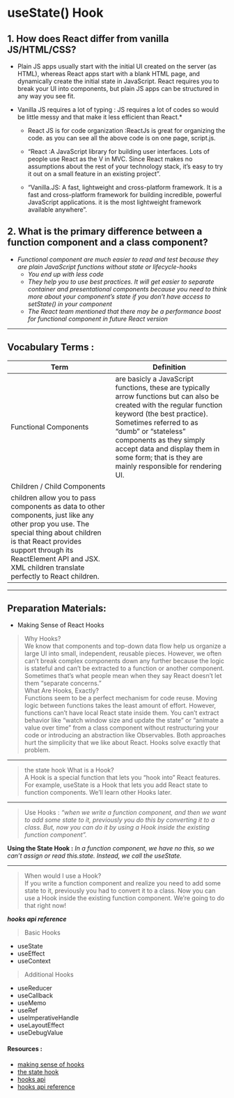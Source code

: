 # useState() Hook

## 1. How does React differ from vanilla JS/HTML/CSS?
- Plain JS apps usually start with the initial UI created on the server (as HTML), whereas React apps start with a blank HTML page, and dynamically create the initial state in JavaScript. React requires you to break your UI into components, but plain JS apps can be structured in any way you see fit.
- Vanilla JS requires a lot of typing : JS requires a lot of codes so would be little messy and that make it less efficient than React.*

    -  React JS is for code organization :ReactJs is great for organizing the code. as you can see all the above code is on one page, script.js. 

    -  “React :A JavaScript library for building user interfaces. Lots of people use React as the V in MVC. Since React makes no assumptions about the rest of your technology stack, it’s easy to try it out on a small feature in an existing project”. 

    -  “Vanilla.JS: A fast, lightweight and cross-platform framework. It is a fast and cross-platform framework for building incredible, powerful JavaScript applications. it is the most lightweight framework available anywhere”. 

## 2. What is the primary difference between a function component and a class component?

 - *Functional component are much easier to read and test because they are plain JavaScript functions without state or lifecycle-hooks*
    - *You end up with less code*
    - *They help you to use best practices. It will get easier to separate container and presentational components because you need to think more about your component’s state if you don’t have access to setState() in your component*
    - *The React team mentioned that there may be a performance boost for functional component in future React version*

*** 
## Vocabulary Terms : 
| Term      | Definition                                                                                                      |
| --------- | --------------------------------------------------------------------------------------------------------------- |
| Functional Components |     are basicly a JavaScript functions, these are typically arrow functions but can also be created with the regular function keyword (the best practice). Sometimes referred to as “dumb” or “stateless” components as they simply accept data and display them in some form; that is they are mainly responsible for rendering UI.              |
| Children / Child Components
|  children allow you to pass components as data to other components, just like any other prop you use. The special thing about children is that React provides support through its ReactElement API and JSX. XML children translate perfectly to React children. |
*** 
## Preparation Materials: 
* Making Sense of React Hooks 
> Why Hooks?                      
We know that components and top-down data flow help us organize a large UI into small, independent, reusable pieces. However, we often can’t break complex components down any further because the logic is stateful and can’t be extracted to a function or another component. Sometimes that’s what people mean when they say React doesn’t let them “separate concerns.”                                
> What Are Hooks, Exactly?                      
 Functions seem to be a perfect mechanism for code reuse. Moving logic between functions takes the least amount of effort. However, functions can’t have local React state inside them. You can’t extract behavior like “watch window size and update the state” or “animate a value over time” from a class component without restructuring your code or introducing an abstraction like Observables. Both approaches hurt the simplicity that we like about React. Hooks solve exactly that problem.      

*** 

> the state hook 
> What is a Hook?                   
A Hook is a special function that lets you “hook into” React features. For example, useState is a Hook that lets you add React state to function components. We’ll learn other Hooks later.  

***

> Use Hooks : *“when we write a function component, and then we want to add some state to it, previously you do this by converting it to a class. But, now you can do it by using a Hook inside the existing function component”.*

**Using the State Hook :** *In a function component, we have no this, so we can’t assign or read this.state. Instead, we call the useState.*

*** 

> When would I use a Hook?                
If you write a function component and realize you need to add some state to it, previously you had to convert it to a class. Now you can use a Hook inside the existing function component. We’re going to do that right now!       

***hooks api reference***
> Basic Hooks                 
- useState                 
- useEffect                
- useContext

> Additional Hooks                    

- useReducer
- useCallback
- useMemo
- useRef
- useImperativeHandle
- useLayoutEffect
- useDebugValue


#### Resources : 
* [ making sense of hooks](https://medium.com/@dan_abramov/making-sense-of-react-hooks-fdbde8803889)
* [ the state hook](https://reactjs.org/docs/hooks-state.html)
* [ hooks api](https://reactjs.org/docs/hooks-overview.html)
* [ hooks api reference](https://reactjs.org/docs/hooks-reference.html)